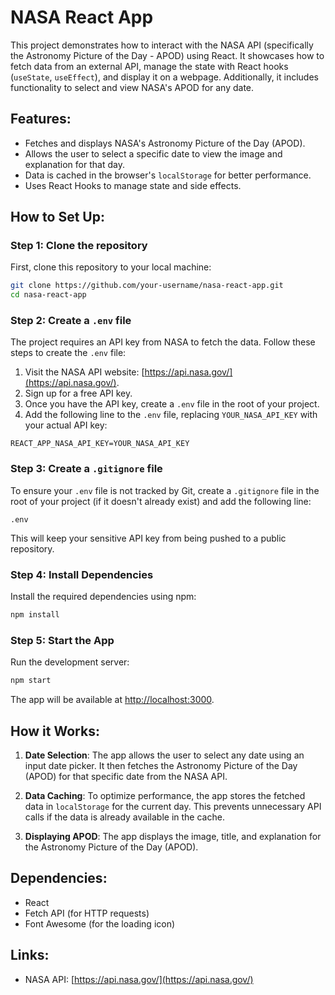 # NASA React App

This project demonstrates how to interact with the NASA API (specifically the Astronomy Picture of the Day - APOD) using React. It showcases how to fetch data from an external API, manage the state with React hooks (`useState`, `useEffect`), and display it on a webpage. Additionally, it includes functionality to select and view NASA's APOD for any date.

## Features:
- Fetches and displays NASA's Astronomy Picture of the Day (APOD).
- Allows the user to select a specific date to view the image and explanation for that day.
- Data is cached in the browser's `localStorage` for better performance.
- Uses React Hooks to manage state and side effects.

## How to Set Up:

### Step 1: Clone the repository
First, clone this repository to your local machine:

```bash
git clone https://github.com/your-username/nasa-react-app.git
cd nasa-react-app
```

### Step 2: Create a `.env` file
The project requires an API key from NASA to fetch the data. Follow these steps to create the `.env` file:

1. Visit the NASA API website: [https://api.nasa.gov/](https://api.nasa.gov/).
2. Sign up for a free API key.
3. Once you have the API key, create a `.env` file in the root of your project.
4. Add the following line to the `.env` file, replacing `YOUR_NASA_API_KEY` with your actual API key:

```
REACT_APP_NASA_API_KEY=YOUR_NASA_API_KEY
```

### Step 3: Create a `.gitignore` file
To ensure your `.env` file is not tracked by Git, create a `.gitignore` file in the root of your project (if it doesn't already exist) and add the following line:

```
.env
```

This will keep your sensitive API key from being pushed to a public repository.

### Step 4: Install Dependencies
Install the required dependencies using npm:

```bash
npm install
```

### Step 5: Start the App
Run the development server:

```bash
npm start
```

The app will be available at [http://localhost:3000](http://localhost:3000).

## How it Works:

1. **Date Selection**: The app allows the user to select any date using an input date picker. It then fetches the Astronomy Picture of the Day (APOD) for that specific date from the NASA API.

2. **Data Caching**: To optimize performance, the app stores the fetched data in `localStorage` for the current day. This prevents unnecessary API calls if the data is already available in the cache.

3. **Displaying APOD**: The app displays the image, title, and explanation for the Astronomy Picture of the Day (APOD).

## Dependencies:
- React
- Fetch API (for HTTP requests)
- Font Awesome (for the loading icon)

## Links:
- NASA API: [https://api.nasa.gov/](https://api.nasa.gov/)

